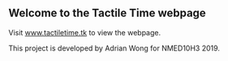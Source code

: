## Welcome to the Tactile Time webpage

Visit www.tactiletime.tk to view the webpage.

This project is developed by Adrian Wong for NMED10H3 2019.
